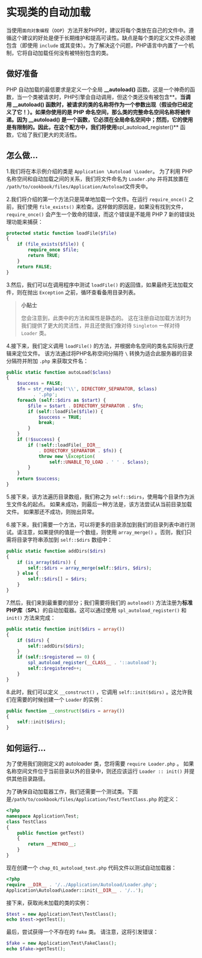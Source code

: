 # 实现类的自动加载

当使用`面向对象编程`（`OOP`）方法开发PHP时，建议将每个类放在自己的文件中。遵循这个建议的好处是便于长期维护和提高可读性。缺点是每个类的定义文件必须被包含（即使用 `include` 或其变体）。为了解决这个问题，PHP语言中内置了一个机制，它将自动加载任何没有被特别包含的类。

## 做好准备

PHP 自动加载的最低要求是定义一个全局 **\_\_autoload\(\)** 函数。这是一个神奇的函数，当一个类被请求时，PHP引擎会自动调用，但这个类还没有被包含**。**当调用 **\_\_autoload\(\)** 函数时，被请求的类的名称将作为一个参数出现（假设你已经定义了它！）。如果你使用的是 PHP 命名空间，那么类的完整命名空间名称将被传递。因为 **\_\_autoload\(\)** 是一个函数，它必须在全局命名空间中；然而，它的使用是有限制的。因此，在这个配方中，我们将使用**spl\_autoload\_register\(\)** 函数，它给了我们更大的灵活性。

## 怎么做...

1.我们将在本示例介绍的类是 `Application \Autoload \Loader`。 为了利用 PHP 名称空间和自动加载之间的关系，我们将文件命名为 `Loader.php` 并将其放置在 `/path/to/cookbook/files/Application/Autoload`文件夹中。

2.我们将介绍的第一个方法只是简单地加载一个文件。在运行 `require_once()` 之前，我们使用 `file_exists()` 来检查。这样做的原因是，如果没有找到文件，`require_once()` 会产生一个致命的错误，而这个错误是不能用 PHP 7 新的错误处理功能来捕获：

```php
protected static function loadFile($file)
{
    if (file_exists($file)) {
        require_once $file;
        return TRUE;
    }
    return FALSE;
}
```

3.然后，我们可以在调用程序中测试 `loadFile()` 的返回值，如果最终无法加载文件，则在抛出 `Exception` 之前，循环查看备用目录列表。

> **小贴士**
>
> 您会注意到，此类中的方法和属性是静态的。 这在注册自动加载方法时为我们提供了更大的灵活性，并且还使我们像对待 `Singleton` 一样对待 `Loader` 类。

4.接下来，我们定义调用 `loadFile()` 的方法，并根据命名空间的类名实际执行逻辑来定位文件。 该方法通过将PHP名称空间分隔符 `\` 转换为适合此服务器的目录分隔符并附加 `.php` 来获取文件名：

```php
public static function autoLoad($class)
{
    $success = FALSE;
    $fn = str_replace('\\', DIRECTORY_SEPARATOR, $class) 
          . '.php';
    foreach (self::$dirs as $start) {
        $file = $start . DIRECTORY_SEPARATOR . $fn;
        if (self::loadFile($file)) {
            $success = TRUE;
            break;
        }
    }
    if (!$success) {
        if (!self::loadFile(__DIR__ 
            . DIRECTORY_SEPARATOR . $fn)) {
            throw new \Exception(
                self::UNABLE_TO_LOAD . ' ' . $class);
        }
    }
    return $success;
}
```

5.接下来，该方法遍历目录数组，我们称之为 `self::$dirs`，使用每个目录作为派生文件名的起点。 如果未成功，则最后一种方法是，该方法尝试从当前目录加载文件。 如果那还不成功，则抛出异常。

6.接下来，我们需要一个方法，可以将更多的目录添加到我们的目录列表中进行测试。请注意，如果提供的值是一个数组，则使用 `array_merge()` 。否则，我们只需将目录字符串添加到 `self::$dirs` 数组中：

```php
public static function addDirs($dirs)
{
    if (is_array($dirs)) {
        self::$dirs = array_merge(self::$dirs, $dirs);
    } else {
        self::$dirs[] = $dirs;
    }
}  
```

7.然后，我们来到最重要的部分；我们需要将我们的 `autoload()` 方法注册为**标准PHP库**（**SPL**）的自动加载器。这可以通过使用 `spl_autoload_register()`  和 `init()` 方法来完成：

```php
public static function init($dirs = array())
{
    if ($dirs) {
        self::addDirs($dirs);
    }
    if (self::$registered == 0) {
        spl_autoload_register(__CLASS__ . '::autoload');
        self::$registered++;
    }
}
```

8.此时，我们可以定义 `__construct()` ，它调用 `self::init($dirs)` 。这允许我们在需要的时候创建一个 `Loader` 的实例：

```php
public function __construct($dirs = array())
{
    self::init($dirs);
}
```

## 如何运行...

为了使用我们刚刚定义的 autoloader 类，您将需要 `require Loader.php` 。 如果名称空间文件位于当前目录以外的目录中，则还应该运行 `Loader :: init()` 并提供其他目录路径。

为了确保自动加载器工作，我们还需要一个测试类。下面是`/path/to/cookbook/files/Application/Test/TestClass.php` 的定义：

```php
<?php
namespace Application\Test;
class TestClass
{
    public function getTest()
    {
        return __METHOD__;
    }
}
```

现在创建一个 `chap_01_autoload_test.php` 代码文件以测试自动加载器：

```php
<?php
require __DIR__ . '/../Application/Autoload/Loader.php';
Application\Autoload\Loader::init(__DIR__ . '/..');
```

接下来，获取尚未加载的类的实例：

```php
$test = new Application\Test\TestClass();
echo $test->getTest();
```

最后，尝试获得一个不存在的 `fake` 类。 请注意，这将引发错误：

```php
$fake = new Application\Test\FakeClass();
echo $fake->getTest();
```

